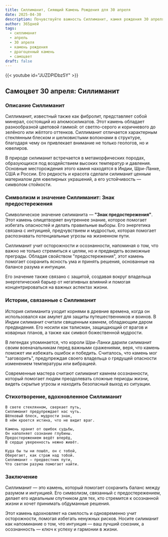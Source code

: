 ```yaml
---
title: Силлиманит, Сияющий Камень Рождения для 30 апреля
date: 2025-04-30
description: Почувствуйте важность Силлиманит, камня рождения 30 апреля, который символизирует Знак предостережения. Пусть его красота и значение осветят ваш день.
author: 365дней
tags:
  - силлиманит
  - апрель
  - 30 апреля
  - камень рождения
  - драгоценный камень
  - самоцвет
draft: false
---
```


{{< youtube id="JUZDPlDbz5Y" >}}

## Самоцвет 30 апреля: Силлиманит

### Описание Силлиманит

Силлиманит, известный также как фибролит, представляет собой минерал, состоящий из алюмосиликатов. Этот камень обладает разнообразной цветовой гаммой: от светло-серого и коричневого до зелёного или жёлтого оттенков. Силлиманит отличается характерным стеклянным блеском и шелковистыми волокнами в структуре, благодаря чему он привлекает внимание не только геологов, но и ювелиров.

В природе силиманит встречается в метаморфических породах, образующихся под воздействием высоких температур и давления. Основные месторождения этого камня находятся в Индии, Шри-Ланке, США и России. Его редкость и красота сделали силиманит ценным материалом для ювелирных украшений, а его устойчивость — символом стойкости.

### Символизм и значение Силлиманит: Знак предостережения

Символическое значение силиманита — **"Знак предостережения"**. Этот камень олицетворяет внутреннее знание, которое помогает избегать опасностей и делать правильные выборы. Его энергетика связана с интуицией, предчувствием и мудростью, которая помогает распознавать потенциальные угрозы на жизненном пути.

Силлиманит учит осторожности и осознанности, напоминая о том, что важно не только стремиться к целям, но и предвидеть возможные преграды. Обладая свойством "предостережения", этот камень помогает сохранить ясность ума и принять решения, основанные на балансе разума и интуиции.

Его значение также связано с защитой, создавая вокруг владельца энергетический барьер от негативных влияний и помогая концентрироваться на важных аспектах жизни.

### Истории, связанные с Силлиманит

История силиманита уходит корнями в древние времена, когда он использовался как амулет для защиты путешественников и воинов. В Индии силиманит считали священным камнем, обладающим даром предвидения. Его носили как талисман, защищающий от врагов и коварных планов, а также как символ божественной мудрости.

В легендах упоминается, что короли Шри-Ланки дарили силиманит своим военачальникам перед важными сражениями, веря, что камень поможет им избежать ошибок и победить. Считалось, что камень мог "заговорить", предупреждая своего владельца о грядущей опасности изменением температуры или вибрацией.

Современные мастера считают силиманит камнем осознанности, который помогает людям преодолевать сложные периоды жизни, видеть скрытые угрозы и находить безопасный выход из ситуации.

### Стихотворение, вдохновленное Силлиманит

```
В свете стеклянном, сверкает путь,  
Силлиманит предупреждает нас чуть.  
Шёлковый блеск, мудрости знак,  
В нём кроется истина, что не видит враг.

Камень хранит от ошибок судьбы,  
Он наполняет сознание глубины.  
Предостережением ведёт вперёд,  
В сердце уверенность нежно живёт.

Куда бы ты ни пошёл, он с тобой,  
Оберегает, как страж над тобой.  
Силлиманит — предвестник пути,  
Что светом разума помогает найти.
```

### Заключение

Силлиманит — это камень, который помогает сохранить баланс между разумом и интуицией. Его символизм, связанный с предостережением, делает его идеальным спутником для тех, кто стремится к осознанной жизни и хочет принимать обдуманные решения.

Этот камень вдохновляет на смелость и одновременно учит осторожности, помогая избегать ненужных рисков. Носите силиманит как напоминание о том, что интуиция — ваш лучший союзник, а осознанность — ключ к успеху и гармонии в жизни.